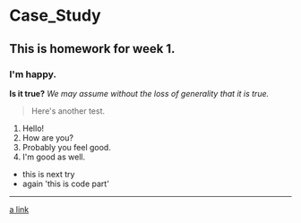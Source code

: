 # Case_Study
## This is homework for week 1.
### I'm happy. 
**Is it true?**
*We may assume without the loss of generality that it is true.*
> Here's another test. 
1. Hello!
2. How are you?
3. Probably you feel good. 
4. I'm good as well.
- this is next try
- again
'this is code part'
---
[a link](https://www.google.com)